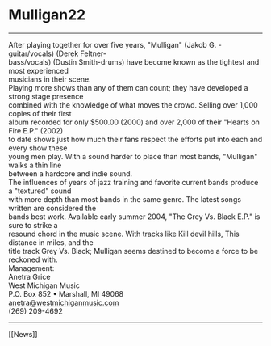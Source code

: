 # Mulligan22

---

After playing together for over five years, "Mulligan" (Jakob G. -guitar/vocals) (Derek Feltner-  
bass/vocals) (Dustin Smith-drums) have become known as the tightest and most experienced  
musicians in their scene.  
Playing more shows than any of them can count; they have developed a strong stage presence  
combined with the knowledge of what moves the crowd. Selling over 1,000 copies of their first  
album recorded for only $500.00 (2000) and over 2,000 of their "Hearts on Fire E.P." (2002)  
to date shows just how much their fans respect the efforts put into each and every show these  
young men play. With a sound harder to place than most bands, "Mulligan" walks a thin line  
between a hardcore and indie sound.  
The influences of years of jazz training and favorite current bands produce a "textured" sound  
with more depth than most bands in the same genre. The latest songs written are considered the  
bands best work. Available early summer 2004, "The Grey Vs. Black E.P." is sure to strike a  
resound chord in the music scene. With tracks like Kill devil hills, This distance in miles, and the  
title track Grey Vs. Black; Mulligan seems destined to become a force to be reckoned with.  
Management:  
Anetra Grice  
West Michigan Music  
P.O. Box 852 • Marshall, Ml 49068  
anetra@westmichiganmusic.com  
(269) 209-4692  

---

[[News]]